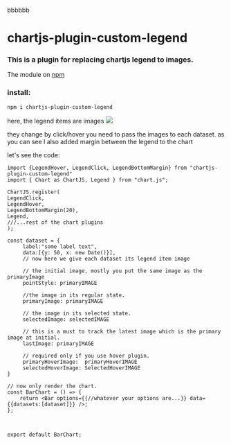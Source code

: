 bbbbbb
# chartjs-plugin-custom-legend

### This is a plugin for replacing chartjs legend to images. 

  
        
 The module on [npm](https://www.npmjs.com/package/chartjs-plugin-custom-legend) 
 
 ### install:
 
    npm i chartjs-plugin-custom-legend
   
   
here, the legend items are images
![](./example.png) 

they change by click/hover you need to pass the images to each dataset.
as you can see I also added margin between the legend to the chart 

let's see the code:


    import {LegendHover, LegendClick, LegendBottomMargin} from "chartjs-plugin-custom-legend"
    import { Chart as ChartJS, Legend } from "chart.js";

    ChartJS.register(
    LegendClick,
    LegendHover,
    LegendBottomMargin(20),
    Legend,
    ///...rest of the chart plugins
    );

    const dataset = {
         label:"some label text",
         data:[{y: 50, x: new Date()}],
         // now here we give each dataset its legend item image
         
         // the initial image, mostly you put the same image as the primaryImage
         pointStyle: primaryIMAGE
    
         //the image in its regular state.
         primaryImage: primaryIMAGE

         // the image in its selected state.
         selectedImage: selectedIMAGE

         // this is a must to track the latest image which is the primary image at initial.  
         lastImage: primaryIMAGE

         // required only if you use hover plugin.
         primaryHoverImage:  primaryHoverIMAGE
         selectedHoverImage: SelectedHoverIMAGE
    }

    // now only render the chart.
    const BarChart = () => {
        return <Bar options={{//whatever your options are...}} data={{datasets:[dataset]}} />;
    };

    
    
    export default BarChart;

